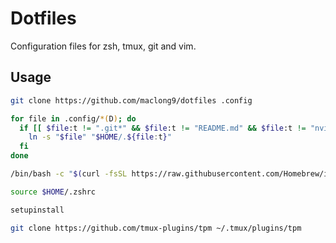 # Dotfiles

Configuration files for zsh, tmux, git and vim.

## Usage

``` sh
git clone https://github.com/maclong9/dotfiles .config

for file in .config/*(D); do
  if [[ $file:t != ".git*" && $file:t != "README.md" && $file:t != "nvim" ]]; then
    ln -s "$file" "$HOME/.${file:t}"
  fi
done

/bin/bash -c "$(curl -fsSL https://raw.githubusercontent.com/Homebrew/install/HEAD/install.sh)"

source $HOME/.zshrc

setupinstall

git clone https://github.com/tmux-plugins/tpm ~/.tmux/plugins/tpm
```
